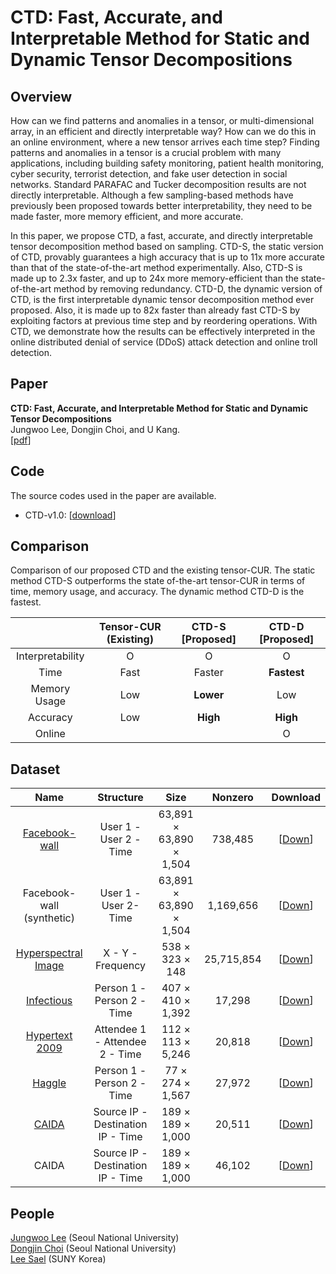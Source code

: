 # CTD: Fast, Accurate, and Interpretable Method for Static and Dynamic Tensor Decompositions

## Overview
How can we find patterns and anomalies in a tensor, or multi-dimensional array, in an efficient and directly interpretable way? How can we do this in an online environment, where a new tensor arrives each time step? Finding patterns and anomalies in a tensor is a crucial problem with many applications, including building safety monitoring, patient health monitoring, cyber security, terrorist detection, and fake user detection in social networks. Standard PARAFAC and Tucker decomposition results are not directly interpretable. Although a few sampling-based methods have previously been proposed towards better interpretability, they need to be made faster, more memory efficient, and more accurate. 

In this paper, we propose CTD, a fast, accurate, and directly interpretable tensor decomposition method based on sampling. CTD-S, the static version of CTD, provably guarantees a high accuracy that is up to 11x more accurate than that of the state-of-the-art method experimentally. Also, CTD-S is made up to 2.3x faster, and up to 24x more memory-efficient than the state-of-the-art method by removing redundancy. CTD-D, the dynamic version of CTD, is the first interpretable dynamic tensor decomposition method ever proposed. Also, it is made up to 82x faster than already fast CTD-S by exploiting factors at previous time step and by reordering operations. With CTD, we demonstrate how the results can be effectively interpreted in the online distributed denial of service (DDoS) attack detection and online troll detection.

## Paper
**CTD: Fast, Accurate, and Interpretable Method for Static and Dynamic Tensor Decompositions**  
Jungwoo Lee, Dongjin Choi, and U Kang.  
[[pdf](/paper.pdf)]

## Code
The source codes used in the paper are available. 
* CTD-v1.0: [[download](/code/)]

## Comparison
Comparison of our proposed CTD and the existing tensor-CUR. The static method CTD-S outperforms the state of-the-art tensor-CUR in terms of time, memory usage, and accuracy. The dynamic method CTD-D is the fastest. 

|  | Tensor-CUR (Existing) | **CTD-S [Proposed]** | **CTD-D [Proposed]** |
| :------------------: | :--------------: | :--------------: | :--------------: |
| Interpretability | O | O | O |
| Time | Fast | Faster | **Fastest** |
| Memory Usage | Low | **Lower** | Low |
| Accuracy | Low | **High** | **High** |
| Online | | | O |


## Dataset
| Name | Structure | Size | Nonzero | Download |
| :---------------: | :---------------: | :------------------: | :---------: | :---------: |
| [Facebook-wall](http://socialnetworks.mpi-sws.org/data-wosn2009.html) | User 1 - User 2 - Time | 63,891 &times; 63,890 &times; 1,504 | 738,485 | [[Down](/data/Facebook_wall/facebook_wall_tensor.mat)] |
| Facebook-wall (synthetic) | User 1 - User 2- Time | 63,891 &times; 63,890 &times; 1,504 | 1,169,656 | [[Down](/data/Facebook_wall/facebook_wall_tensor_synthetic.mat)] |
| [Hyperspectral Image](http://www.imageval.com/scene-database-4-faces-3-meters/) | X - Y - Frequency | 538 &times; 323 &times; 148 | 25,715,854 | [[Down](https://datalab.snu.ac.kr/data/CTD/HyperspectralImage.zip)] |
| [Infectious](http://konect.uni-koblenz.de/networks/sociopatterns-infectious) | Person 1 - Person 2 - Time | 407 &times; 410 &times; 1,392 | 17,298 | [[Down](/data/Infectious/infectious.mat)] |
| [Hypertext 2009](http://www.sociopatterns.org/datasets/hypertext-2009-dynamic-contact-network/) | Attendee 1 - Attendee 2 - Time | 112 &times; 113 &times; 5,246 | 20,818 | [[Down](/data/Hypertext_2009/hypertext_2009.mat)] |
| [Haggle](http://konect.uni-koblenz.de/networks/contact) | Person 1 - Person 2 - Time | 77 &times; 274 &times; 1,567 | 27,972 | [[Down](/data/Haggle/haggle.mat)] |
| [CAIDA](http://www.caida.org/data/CAIDA) | Source IP - Destination IP - Time | 189 &times; 189 &times; 1,000 | 20,511 | [[Down](/data/CAIDA/CAIDA_part.mat)] |
| CAIDA | Source IP - Destination IP - Time | 189 &times; 189 &times; 1,000 | 46,102 | [[Down](/data/CAIDA/CAIDA_part_synthetic.mat)] |

## People
[Jungwoo Lee](http://datalab.snu.ac.kr/~ljw9111/) (Seoul National University)  
[Dongjin Choi](http://datalab.snu.ac.kr/~skywalker5) (Seoul National University)  
[Lee Sael](http://www3.cs.stonybrook.edu/~sael/) (SUNY Korea)